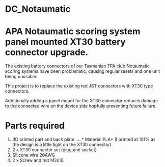 # DC_Notaumatic

# APA Notaumatic scoring system panel mounted XT30 battery connector upgrade.

The existing battery connectors of our Tasmanian TPA club Notaumatic scoring systems have been problematic, causing regular resets and one unit being unusable.

This project is to replace the existing red JST connectors with XT30 type connectors.

Additionally adding a panel mount for the XT30 connector reduces damage to the connected wire on the device side hopfully preventing future failure.


# Parts required

1. 3D printed part and back plate.
....* Material PLA+ (I printed at 101% as the design is a little tight on the XT30 connector)
2. 2 x XT30 connector set (plug and socket)
3. Silicone wire 20AWG
4. 2 x Screw and nut M3x16



